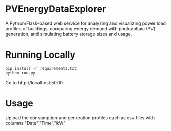 # PVEnergyDataExplorer
A Python/Flask-based web service for analyzing and visualizing power load profiles of buildings, comparing energy demand with photovoltaic (PV) generation, and simulating battery storage sizes and usage.

# Running Locally

    pip install -r requirements.txt
    python run.py 

Go to http://localhost:5000

# Usage
Upload the consumption and generation profiles each as csv files with columns "Date","Time","kW"
